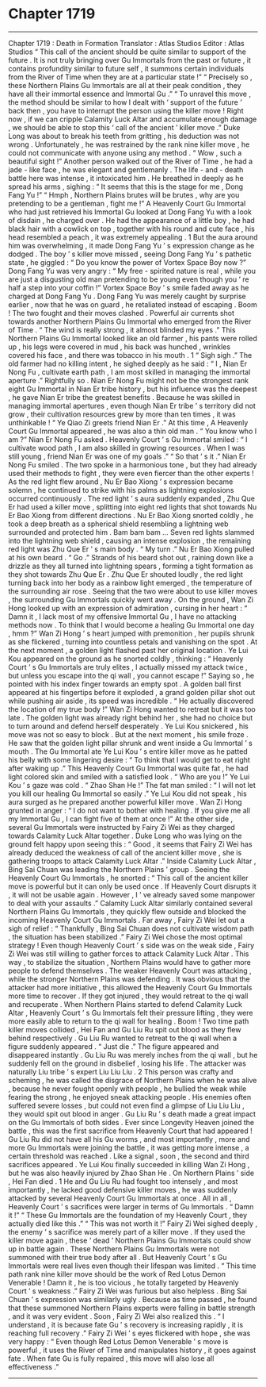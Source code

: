 
# Chapter 1719


---

Chapter 1719 : Death in Formation
Translator :
Atlas Studios
Editor :
Atlas Studios
“ This call of the ancient should be quite similar to support of the future . It is not truly bringing over Gu Immortals from the past or future , it contains profundity similar to future self , it summons certain individuals from the River of Time when they are at a particular state !”
“ Precisely so , these Northern Plains Gu Immortals are all at their peak condition , they have all their immortal essence and Immortal Gu .”
“ To unravel this move , the method should be similar to how I dealt with ‘ support of the future ’ back then , you have to interrupt the person using the killer move ! Right now , if we can cripple Calamity Luck Altar and accumulate enough damage , we should be able to stop this ‘ call of the ancient ’ killer move .”
Duke Long was about to break his teeth from gritting , his deduction was not wrong . Unfortunately , he was restrained by the rank nine killer move , he could not communicate with anyone using any method .
“ Wow , such a beautiful sight !” Another person walked out of the River of Time , he had a jade - like face , he was elegant and gentlemanly .
The life - and - death battle here was intense , it intoxicated him . He breathed in deeply as he spread his arms , sighing : “ It seems that this is the stage for me , Dong Fang Yu !”
“ Hmph , Northern Plains brutes will be brutes , why are you pretending to be a gentleman , fight me !” A Heavenly Court Gu Immortal who had just retrieved his Immortal Gu looked at Dong Fang Yu with a look of disdain , he charged over .
He had the appearance of a little boy , he had black hair with a cowlick on top , together with his round and cute face , his head resembled a peach , it was extremely appealing .
1
But the aura around him was overwhelming , it made Dong Fang Yu ’ s expression change as he dodged .
The boy ’ s killer move missed , seeing Dong Fang Yu ’ s pathetic state , he giggled : “ Do you know the power of Vortex Space Boy now ?”
Dong Fang Yu was very angry : “ My free - spirited nature is real , while you are just a disgusting old man pretending to be young even though you ’ re half a step into your coffin !”
Vortex Space Boy ’ s smile faded away as he charged at Dong Fang Yu .
Dong Fang Yu was merely caught by surprise earlier , now that he was on guard , he retaliated instead of escaping .
Boom !
The two fought and their moves clashed .
Powerful air currents shot towards another Northern Plains Gu Immortal who emerged from the River of Time .
“ The wind is really strong , it almost blinded my eyes .” This Northern Plains Gu Immortal looked like an old farmer , his pants were rolled up , his legs were covered in mud , his back was hunched , wrinkles covered his face , and there was tobacco in his mouth .
1
“ Sigh sigh .” The old farmer had no killing intent , he sighed deeply as he said : “ I , Nian Er Nong Fu , cultivate earth path , I am most skilled in managing the immortal aperture .”
Rightfully so .
Nian Er Nong Fu might not be the strongest rank eight Gu Immortal in Nian Er tribe history , but his influence was the deepest , he gave Nian Er tribe the greatest benefits .
Because he was skilled in managing immortal apertures , even though Nian Er tribe ’ s territory did not grow , their cultivation resources grew by more than ten times , it was unthinkable !
“ Ye Qiao Zi greets friend Nian Er .” At this time , A Heavenly Court Gu Immortal appeared , he was also a thin old man .
“ You know who I am ?” Nian Er Nong Fu asked .
Heavenly Court ’ s Gu Immortal smiled : “ I cultivate wood path , I am also skilled in growing resources . When I was still young , friend Nian Er was one of my goals .”
“ So that ’ s it .” Nian Er Nong Fu smiled .
The two spoke in a harmonious tone , but they had already used their methods to fight , they were even fiercer than the other experts !
As the red light flew around , Nu Er Bao Xiong ’ s expression became solemn , he continued to strike with his palms as lightning explosions occurred continuously .
The red light ’ s aura suddenly expanded , Zhu Que Er had used a killer move , splitting into eight red lights that shot towards Nu Er Bao Xiong from different directions .
Nu Er Bao Xiong snorted coldly , he took a deep breath as a spherical shield resembling a lightning web surrounded and protected him .
Bam bam bam …
Seven red lights slammed into the lightning web shield , causing an intense explosion , the remaining red light was Zhu Que Er ’ s main body .
“ My turn .” Nu Er Bao Xiong pulled at his own beard .
“ Go .” Strands of his beard shot out , raining down like a drizzle as they all turned into lightning spears , forming a tight formation as they shot towards Zhu Que Er .
Zhu Que Er shouted loudly , the red light turning back into her body as a rainbow light emerged , the temperature of the surrounding air rose .
Seeing that the two were about to use killer moves , the surrounding Gu Immortals quickly went away .
On the ground , Wan Zi Hong looked up with an expression of admiration , cursing in her heart : “ Damn it , I lack most of my offensive Immortal Gu , I have no attacking methods now . To think that I would become a healing Gu Immortal one day , hmm ?”
Wan Zi Hong ’ s heart jumped with premonition , her pupils shrunk as she flickered , turning into countless petals and vanishing on the spot .
At the next moment , a golden light flashed past her original location .
Ye Lui Kou appeared on the ground as he snorted coldly , thinking : “ Heavenly Court ’ s Gu Immortals are truly elites , I actually missed my attack twice , but unless you escape into the qi wall , you cannot escape !”
Saying so , he pointed with his index finger towards an empty spot .
A golden ball first appeared at his fingertips before it exploded , a grand golden pillar shot out while pushing air aside , its speed was incredible .
“ He actually discovered the location of my true body !” Wan Zi Hong wanted to retreat but it was too late .
The golden light was already right behind her , she had no choice but to turn around and defend herself desperately .
Ye Lui Kou snickered , his move was not so easy to block .
But at the next moment , his smile froze .
He saw that the golden light pillar shrunk and went inside a Gu Immortal ’ s mouth .
The Gu Immortal ate Ye Lui Kou ’ s entire killer move as he patted his belly with some lingering desire : “ To think that I would get to eat right after waking up .”
This Heavenly Court Gu Immortal was quite fat , he had light colored skin and smiled with a satisfied look .
“ Who are you !” Ye Lui Kou ’ s gaze was cold .
“ Zhao Shan He !” The fat man smiled : “ I will not let you kill our healing Gu Immortal so easily .”
Ye Lui Kou did not speak , his aura surged as he prepared another powerful killer move .
Wan Zi Hong grunted in anger : “ I do not want to bother with healing . If you give me all my Immortal Gu , I can fight five of them at once !”
At the other side , several Gu Immortals were instructed by Fairy Zi Wei as they charged towards Calamity Luck Altar together .
Duke Long who was lying on the ground felt happy upon seeing this : “ Good , it seems that Fairy Zi Wei has already deduced the weakness of call of the ancient killer move , she is gathering troops to attack Calamity Luck Altar .”
Inside Calamity Luck Altar , Bing Sai Chuan was leading the Northern Plains ’ group .
Seeing the Heavenly Court Gu Immortals , he snorted : “ This call of the ancient killer move is powerful but it can only be used once . If Heavenly Court disrupts it , it will not be usable again . However , I ’ ve already saved some manpower to deal with your assaults .”
Calamity Luck Altar similarly contained several Northern Plains Gu Immortals , they quickly flew outside and blocked the incoming Heavenly Court Gu Immortals .
Far away , Fairy Zi Wei let out a sigh of relief : “ Thankfully , Bing Sai Chuan does not cultivate wisdom path , the situation has been stabilized .”
Fairy Zi Wei chose the most optimal strategy !
Even though Heavenly Court ’ s side was on the weak side , Fairy Zi Wei was still willing to gather forces to attack Calamity Luck Altar .
This way , to stabilize the situation , Northern Plains would have to gather more people to defend themselves .
The weaker Heavenly Court was attacking , while the stronger Northern Plains was defending .
It was obvious that the attacker had more initiative , this allowed the Heavenly Court Gu Immortals more time to recover .
If they got injured , they would retreat to the qi wall and recuperate .
When Northern Plains started to defend Calamity Luck Altar , Heavenly Court ’ s Gu Immortals felt their pressure lifting , they were more easily able to return to the qi wall for healing .
Boom !
Two time path killer moves collided , Hei Fan and Gu Liu Ru spit out blood as they flew behind respectively .
Gu Liu Ru wanted to retreat to the qi wall when a figure suddenly appeared .
“ Just die .” The figure appeared and disappeared instantly .
Gu Liu Ru was merely inches from the qi wall , but he suddenly fell on the ground in disbelief , losing his life .
The attacker was naturally Liu tribe ’ s expert Liu Liu Liu .
2
This person was crafty and scheming , he was called the disgrace of Northern Plains when he was alive , because he never fought openly with people , he bullied the weak while fearing the strong , he enjoyed sneak attacking people . His enemies often suffered severe losses , but could not even find a glimpse of Liu Liu Liu , they would spit out blood in anger .
Gu Liu Ru ’ s death made a great impact on the Gu Immortals of both sides .
Ever since Longevity Heaven joined the battle , this was the first sacrifice from Heavenly Court that had appeared !
Gu Liu Ru did not have all his Gu worms , and most importantly , more and more Gu Immortals were joining the battle , it was getting more intense , a certain threshold was reached .
Like a signal , soon , the second and third sacrifices appeared .
Ye Lui Kou finally succeeded in killing Wan Zi Hong , but he was also heavily injured by Zhao Shan He .
On Northern Plains ’ side , Hei Fan died .
1
He and Gu Liu Ru had fought too intensely , and most importantly , he lacked good defensive killer moves , he was suddenly attacked by several Heavenly Court Gu Immortals at once .
All in all , Heavenly Court ’ s sacrifices were larger in terms of Gu Immortals .
“ Damn it !”
“ These Gu Immortals are the foundation of my Heavenly Court , they actually died like this .”
“ This was not worth it !”
Fairy Zi Wei sighed deeply , the enemy ’ s sacrifice was merely part of a killer move . If they used the killer move again , these ‘ dead ’ Northern Plains Gu Immortals could show up in battle again .
These Northern Plains Gu Immortals were not summoned with their true body after all .
But Heavenly Court ’ s Gu Immortals were real lives even though their lifespan was limited .
“ This time path rank nine killer move should be the work of Red Lotus Demon Venerable ! Damn it , he is too vicious , he totally targeted by Heavenly Court ’ s weakness .” Fairy Zi Wei was furious but also helpless .
Bing Sai Chuan ’ s expression was similarly ugly .
Because as time passed , he found that these summoned Northern Plains experts were falling in battle strength , and it was very evident .
Soon , Fairy Zi Wei also realized this .
“ I understand , it is because fate Gu ’ s recovery is increasing rapidly , it is reaching full recovery .” Fairy Zi Wei ’ s eyes flickered with hope , she was very happy : “ Even though Red Lotus Demon Venerable ’ s move is powerful , it uses the River of Time and manipulates history , it goes against fate . When fate Gu is fully repaired , this move will also lose all effectiveness .”

---

